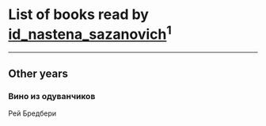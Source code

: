 # List of books read by [id_nastena_sazanovich](http://vk.com/id173160241)<sup>1</sup>
---

## Other years

### Вино из одуванчиков
Рей Бредбери



